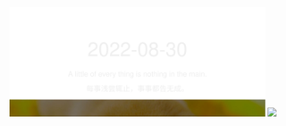 <!-- [START DAILY SAYING] -->
<!-- Please keep comment here to allow auto update -->
<p align="center">
  <img src="assets/daily-saying/2022-08-30.svg" height="196"/>
  <img src="https://dots365.herokuapp.com?d=2022-08-30" height="196"/>
</p>
<!-- [END DAILY SAYING] -->

<!-- <p align="center">
<img alt="profile views" src="https://komarev.com/ghpvc/?username=bubkoo&color=brightgreen&style=flat-square&label=PROFILE+VIEWS" />
</p> -->
